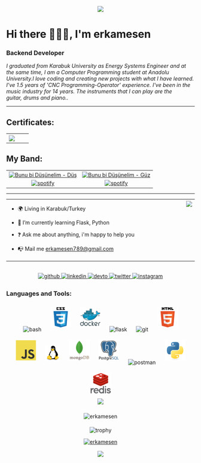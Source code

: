 <p align="center"> <img src="https://user-images.githubusercontent.com/120065120/212209674-07b3685e-1127-4f42-9871-3a423d343fa2.svg" /> </p>
<h1 align="left">Hi there 🤘🤘🤘, I'm erkamesen</h1>
<h3 align="left">Backend Developer</h3>
 
<i> I graduated from Karabuk University as Energy Systems Engineer and at the same time, I am a Computer Programming student at Anadolu University.I love coding and creating new projects with what I have learned. I've 1.5 years of 'CNC Programming-Operator' experience. I've been in the music industry for 14 years. The instruments that I can play are the guitar, drums and piano.. </i>

***
## Certificates:

<table><tr><td valign="top" width="50%">
 
 <div align="center">
 <img src="https://udemy-certificate.s3.amazonaws.com/image/UC-761c2a68-cbcf-4ac7-a218-d79420388603.jpg?v=1674165862000" align="center"  style="width: 100%">
 </div>  

</td><td valign="top" width="50%">

<div align="center">

</div>  
</td></tr></table>  



## My Band:

<table><tr><td valign="top" width="50%">
 
 <div align="center">
 <a href="https://www.youtube.com/watch?v=mZwBZ9KRux4"><img src="https://img.youtube.com/vi/mZwBZ9KRux4/0.jpg" alt="Bunu bi Düşünelim - Düş" align="center" style="width: 100%"></a>
 </div>  

</td><td valign="top" width="50%">

<div align="center">
<a href="https://www.youtube.com/watch?v=eoH-NtIBsf8"><img src="https://img.youtube.com/vi/eoH-NtIBsf8/0.jpg" alt="Bunu bi Düşünelim - Güz" align="center" style="width: 100%"></a>
</div>  
</td></tr>
<tr><td align="center" width="50%">
<div align="center">
<a align="center" href="https://open.spotify.com/artist/4geQL0wYQCVpYmpHRfogSt" title="Spotify"><img src="https://www.freepnglogos.com/uploads/spotify-logo-png/spotify-brands-logo-34.png" width="100" alt="spotify" /></a>
</div>
 </td>
 <td align="center" width="50%">
<div align="center">
<a align="center" href="https://music.apple.com/tr/artist/bunu-bi-d%C3%BC%C5%9F%C3%BCnelim/1518252537" title="Spotify"><img src="https://user-images.githubusercontent.com/120065120/225154732-7ab25857-40ad-4d9b-8074-59c8a6fe3ffc.png" width="100" alt="spotify" /></a>
</div>
 </td></tr></table>  







***



<table><tr><td valign="top" width="100%">
 

- 🌍 Living in Karabuk/Turkey  
  

- 🌱 I’m currently learning Flask, Python
  

- ❓ Ask me about anything, i'm happy to help you  
  

- 📭 Mail me [erkamesen789@gmail.com](mailto:erkamesen789@gmail.com)  
  


</td><td valign="top" width="50%">

<div align="center">
<img src="https://media.giphy.com/media/NHA2Adla3bub73guuE/giphy.gif" align="center"  />
</div>  


</td></tr></table>  



</br>

<div align="center">
<a href="https://github.com/erkamesen" target="_blank">
<img src=https://img.shields.io/badge/github-%2324292e.svg?&style=for-the-badge&logo=github&logoColor=white alt=github style="margin-bottom: 5px;" />
</a>
<a href="https://linkedin.com/in/erkamesen" target="_blank">
<img src=https://img.shields.io/badge/linkedin-%231E77B5.svg?&style=for-the-badge&logo=linkedin&logoColor=white alt=linkedin style="margin-bottom: 5px;" />
</a>
<a href="https://dev.to/erkamesen" target="_blank">
<img src=https://img.shields.io/badge/dev.to-%2308090A.svg?&style=for-the-badge&logo=dev.to&logoColor=white alt=devto style="margin-bottom: 5px;" />
</a>
 <a href="https://twitter.com/erkam_esen" target="_blank">
<img src=https://img.shields.io/badge/twitter-%2300acee.svg?&style=for-the-badge&logo=twitter&logoColor=white alt=twitter style="margin-bottom: 5px;" />
</a>
<a href="https://instagram.com/erkamesenn" target="_blank">
<img src=https://img.shields.io/badge/-instagram-red?&style=for-the-badge&logo=instagram&logoColor=white alt=instagram style="margin-bottom: 5px;" />
</a>  


<div align='center'>
<h3 align="left">Languages and Tools:</h3>
<img style="margin: 10px" src="https://www.vectorlogo.zone/logos/gnu_bash/gnu_bash-icon.svg" alt="bash" width="55" height="55"/> 
<img style="margin: 10px" src="https://raw.githubusercontent.com/devicons/devicon/master/icons/css3/css3-original-wordmark.svg" alt="css3" width="55" height="55"/>
<img style="margin: 10px" src="https://raw.githubusercontent.com/devicons/devicon/master/icons/docker/docker-original-wordmark.svg" alt="docker" width="55" height="55"/> 
<img style="margin: 10px" src="https://www.vectorlogo.zone/logos/pocoo_flask/pocoo_flask-icon.svg" alt="flask" width="55" height="55"/>
<img style="margin: 10px" src="https://www.vectorlogo.zone/logos/git-scm/git-scm-icon.svg" alt="git" width="55" height="55"/>
<img style="margin: 10px" src="https://raw.githubusercontent.com/devicons/devicon/master/icons/html5/html5-original-wordmark.svg" alt="html5" width="55" height="55"/>
<img style="margin: 10px" src="https://raw.githubusercontent.com/devicons/devicon/master/icons/javascript/javascript-original.svg" alt="javascript" width="55" height="55"/>
<img style="margin: 10px" src="https://raw.githubusercontent.com/devicons/devicon/master/icons/linux/linux-original.svg" alt="linux" width="40" height="40"/>
<img style="margin: 10px" src="https://raw.githubusercontent.com/devicons/devicon/master/icons/mongodb/mongodb-original-wordmark.svg" alt="mongodb" width="55" height="55"/>
<img style="margin: 10px" src="https://raw.githubusercontent.com/devicons/devicon/master/icons/postgresql/postgresql-original-wordmark.svg" alt="postgresql" width="55" height="55"/>
<img style="margin: 10px" src="https://www.vectorlogo.zone/logos/getpostman/getpostman-icon.svg" alt="postman" width="55" height="55"/>
<img style="margin: 10px" src="https://raw.githubusercontent.com/devicons/devicon/master/icons/python/python-original.svg" alt="python" width="55" height="55"/>
<img style="margin: 10px" src="https://raw.githubusercontent.com/devicons/devicon/master/icons/redis/redis-original-wordmark.svg" alt="redis" width="55" height="55"/>
</div>

<img src="https://github-readme-stats.vercel.app/api/top-langs/?username=erkamesen&theme=blue-green">
<p align="center" style='margin:20px'> <img src="https://komarev.com/ghpvc/?username=erkamesen&label=Profile%20views&color=0e75b6&style=flat" alt="erkamesen" width='200'/> </p>

<p align="center"> <img width='100' src="https://user-images.githubusercontent.com/120065120/212206843-cf86b9c1-9557-4f3e-a49b-f54ba1703e05.png" alt="trophy" /> </p>

<p align="center"> <a href="https://github.com/ryo-ma/github-profile-trophy"><img src="https://github-profile-trophy.vercel.app/?username=erkamesen&theme=onedark" alt="erkamesen" /></a> </p>

<p><img align="center" src="https://github-readme-streak-stats.herokuapp.com/?user=erkamesen&" /></p>

